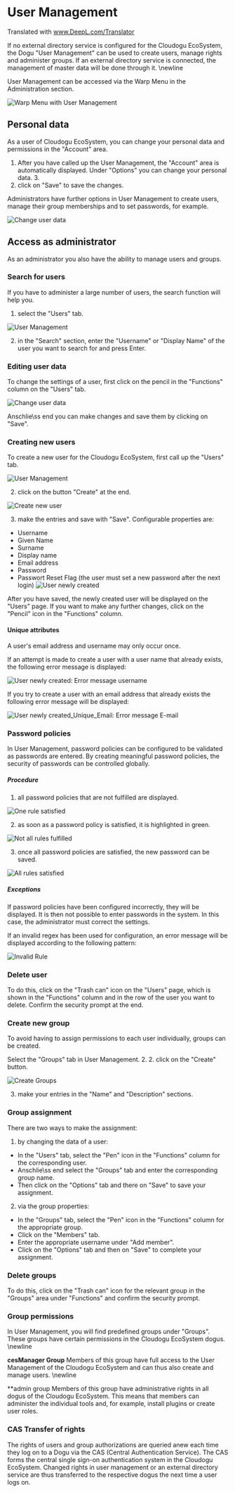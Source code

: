 # User Management

Translated with www.DeepL.com/Translator

If no external directory service is configured for the Cloudogu EcoSystem, the Dogu "User Management" can be used to create users, manage rights and administer groups. If an external directory service is connected, the management of master data will be done through it.
\newline

User Management can be accessed via the Warp Menu in the Administration section.

![Warp Menu with User Management](figures/usermanagement/CESUsermanagement_Warp.png)

## Personal data
As a user of Cloudogu EcoSystem, you can change your personal data and permissions in the "Account" area.

1. After you have called up the User Management, the "Account" area is automatically displayed.
   Under "Options" you can change your personal data. 3.
3. click on "Save" to save the changes.

Administrators have further options in User Management to create users, manage their group memberships and to set passwords, for example.

![Change user data](figures/usermanagement/CESUsermanagement_Options.png)

## Access as administrator
As an administrator you also have the ability to manage users and groups.

### Search for users
If you have to administer a large number of users, the search function will help you.

1. select the "Users" tab.

![User Management](figures/usermanagement/CESUsermanagement_Users.png)

2. in the "Search" section, enter the "Username" or "Display Name" of the user you want to search for and press Enter.

### Editing user data
To change the settings of a user, first click on the pencil in the "Functions" column on the "Users" tab.

![Change user data](figures/usermanagement/CESUsermanagement_Options.png)

Anschlie\ss end you can make changes and save them by clicking on "Save".

### Creating new users
To create a new user for the Cloudogu EcoSystem, first call up the "Users" tab.

![User Management](figures/usermanagement/CESUsermanagement_Users.png)

2. click on the button "Create" at the end.

![Create new user](figures/usermanagement/CESUsermanagement_NewUser.png)

3. make the entries and save with "Save". Configurable properties are:
* Username
* Given Name
* Surname
* Display name
* Email address
* Password
* Passwort Reset Flag (the user must set a new password after the next login)
![User newly created](figures/usermanagement/CESUsermanagement_OverviewUsers.png)

After you have saved, the newly created user will be displayed on the "Users" page. If you want to make any further changes, click on the "Pencil" icon in the "Functions" column.

#### Unique attributes

A user's email address and username may only occur once.

If an attempt is made to create a user with a user name that already exists, the following error message is displayed:

![User newly created: Error message username](figures/usermanagement/CESUsermanagement_UsernameUnique.png)

If you try to create a user with an email address that already exists the following error message will be displayed:

![User newly created_Unique_Email: Error message E-mail](figures/usermanagement/CESUsermanagement_EmailUnique.png)

### Password policies
In User Management, password policies can be configured to be validated as passwords are entered. By creating meaningful password policies, the security of passwords can be controlled globally.

##### Procedure
1. all password policies that are not fulfilled are displayed.

![One rule satisfied](figures/usermanagement/CESUsermanagement_Password_Policy_No_Rule_Satisfied.png)

2. as soon as a password policy is satisfied, it is highlighted in green.

![Not all rules fulfilled](figures/usermanagement/CESUsermanagement_Password_Policy_One_Rule_Statisfied.png)

3. once all password policies are satisfied, the new password can be saved.

![All rules satisfied](figures/usermanagement/CESUsermanagement_Password_Policy_All_Rules_Satisfied.png)


##### Exceptions
If password policies have been configured incorrectly, they will be displayed. It is then not possible to enter passwords in the system. In this case, the administrator must correct the settings.

If an invalid regex has been used for configuration, an error message will be displayed according to the following pattern:

![Invalid Rule](figures/usermanagement/CESUsermanagement_Password_Policy_InvalidRegex.png)


### Delete user
To do this, click on the "Trash can" icon on the "Users" page, which is shown in the "Functions" column and in the row of the user you want to delete. Confirm the security prompt at the end.

### Create new group
To avoid having to assign permissions to each user individually, groups can be created.

Select the "Groups" tab in User Management. 2.
2. click on the "Create" button.

![Create Groups](figures/usermanagement/CESUsermanagement_OptionsMembers.png)

3. make your entries in the "Name" and "Description" sections.

### Group assignment
There are two ways to make the assignment:

1. by changing the data of a user:
* In the "Users" tab, select the "Pen" icon in the "Functions" column for the corresponding user.
* Anschlie\ss end select the "Groups" tab and enter the corresponding group name.
* Then click on the "Options" tab and there on "Save" to save your assignment.

2. via the group properties:
* In the "Groups" tab, select the "Pen" icon in the "Functions" column for the appropriate group.
* Click on the "Members" tab.
* Enter the appropriate username under "Add member".
* Click on the "Options" tab and then on "Save" to complete your assignment.

### Delete groups
To do this, click on the "Trash can" icon for the relevant group in the "Groups" area under "Functions" and confirm the security prompt.

### Group permissions
In User Management, you will find predefined groups under "Groups". These groups have certain permissions in the Cloudogu EcoSystem dogus. \newline

**cesManager Group**
Members of this group have full access to the User Management of the Cloudogu EcoSystem and can thus also create and manage users. \newline

**admin group
Members of this group have administrative rights in all dogus of the Cloudogu EcoSystem. This means that members can administer the individual tools and, for example, install plugins or create user roles.

### CAS Transfer of rights
The rights of users and group authorizations are queried anew each time they log on to a Dogu via the CAS (Central Authentication Service). The CAS forms the central single sign-on authentication system in the Cloudogu EcoSystem. Changed rights in user management or an external directory service are thus transferred to the respective dogus the next time a user logs on.
